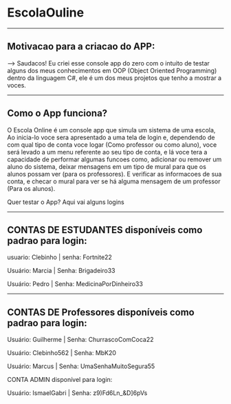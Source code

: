 # EscolaOuline

--------------------------------
Motivacao para a criacao do APP:
--------------------------------

--> Saudacos! Eu criei esse console app do zero com o intuito de testar alguns dos meus conhecimentos em OOP (Object Oriented Programming)
    dentro da linguagem C#, ele é um dos meus projetos que tenho a mostrar a voces.
   
--------------------   
Como o App funciona?
--------------------
   
O Escola Online é um console app que simula um sistema de uma escola, Ao inicia-lo voce sera apresentado a uma tela de login e, dependendo
de com qual tipo de conta voce logar (Como professor ou como aluno), voce será levado a um menu referente ao seu tipo de conta, e lá voce
tera a capacidade de performar algumas funcoes como, adicionar ou remover um aluno do sistema, deixar mensagens em um tipo de mural para que os alunos possam ver
(para os professores). E verificar as informacoes de sua conta, e checar o mural para ver se há alguma mensagem de um professor (Para os alunos).   


Quer testar o App? Aqui vai alguns logins

----------------------------------------------------------
CONTAS DE ESTUDANTES disponíveis como padrao para login:
----------------------------------------------------------

usuario: Clebinho |
senha: Fortnite22 

Usuário: Marcia |
Senha: Brigadeiro33

Usuário: Pedro |
Senha: MedicinaPorDinheiro33

-----------------------------------------------------------
CONTAS DE Professores disponíveis como padrao para login: 
-----------------------------------------------------------

Usuário: Guilherme |
Senha: ChurrascoComCoca22

Usuário: Clebinho562 |
Senha: MbK20

Usuário: Marcus |
Senha: UmaSenhaMuitoSegura55

CONTA ADMIN disponível para login:

Usuário: IsmaelGabri |
Senha: z9)Fd6Ln_&D]6pVs
